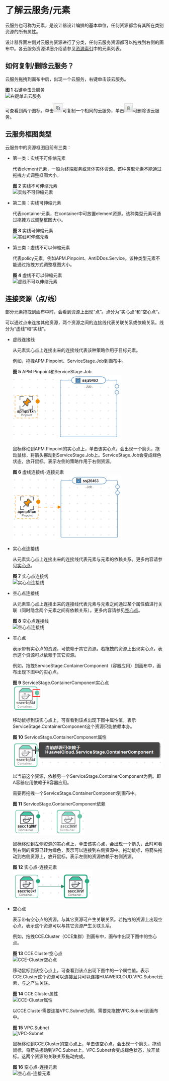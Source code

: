 # 了解云服务/元素<a name="aos_01_5013"></a>

云服务也可称为元素，是设计器设计编排的基本单位，任何资源都含有其所在类别资源的所有属性。

设计器界面左侧对云服务资源进行了分类，任何云服务资源都可以拖拽到右侧的画布中。各云服务资源详细介绍请参见[资源索引](https://support.huaweicloud.com/tr-aos/aos_01_4012.html)中的元素列表。

## 如何复制/删除云服务？<a name="section568959143817"></a>

云服务拖拽到画布中后，出现一个云服务，右键单击该云服务。

**图 1**  右键单击云服务<a name="fig163015118405"></a>  
![](figures/右键单击云服务.png "右键单击云服务")

可查看到两个图标。单击![](figures/copy.png)可复制一个相同的云服务，单击![](figures/delete.png)可删除该云服务。

## 云服务框图类型<a name="section1994713378184"></a>

云服务中的资源框图目前有三类：

-   第一类：实线不可伸缩元素

    代表element元素，一般为终端服务或具体实体资源。该种类型元素不能通过拖拽方式调整框图大小。

    **图 2**  实线不可伸缩元素<a name="fig139217518612"></a>  
    ![](figures/实线不可伸缩元素.png "实线不可伸缩元素")

-   第二类：实线可伸缩元素

    代表container元素，在container中可放置element资源。该种类型元素可通过拖拽方式调整框图大小。

    **图 3**  实线可伸缩元素<a name="fig14544056274"></a>  
    ![](figures/实线可伸缩元素.png "实线可伸缩元素")

-   第三类：虚线不可以伸缩元素

    代表policy元素，例如APM.Pinpoint、AntiDDos.Service。该种类型元素不能通过拖拽方式调整框图大小。

    **图 4**  虚线不可以伸缩元素<a name="fig965295483414"></a>  
    ![](figures/虚线不可以伸缩元素.png "虚线不可以伸缩元素")


## 连接资源（点/线）<a name="section1209618411"></a>

部分元素拖拽到画布中时，会看到资源上出现“点”。点分为“实心点“和“空心点“。

可以通过点来连接其他资源，两个资源之间的连接线代表关联关系或依赖关系。线分为“虚线”和“实线”。

-   虚线连接线

    从元素实心点上连接出来的连接线代表该种策略作用于目标元素。

    例如，拖拽APM.Pinpoint、ServiceStage.Job到画布中。

    **图 5**  APM.Pinpoint和ServiceStage.Job<a name="fig2034833914520"></a>  
    ![](figures/APM-Pinpoint和ServiceStage-Job.png "APM-Pinpoint和ServiceStage-Job")

    鼠标移动到APM.Pinpoint的实心点上，单击该实心点，会出现一个箭头，拖动鼠标，将箭头挪动到ServiceStage.Job上。ServiceStage.Job会变成绿色状态，放开鼠标。表示左侧的策略作用于右侧资源。

    **图 6**  虚线连接线-连接元素<a name="fig16350195195419"></a>  
    ![](figures/虚线连接线-连接元素.png "虚线连接线-连接元素")

-   实心点连接线

    从元素实心点上连接出来的连接线代表元素与元素的依赖关系。更多内容请参见[实心点](#li561615170458)。

    **图 7**  实心点连接线<a name="fig689441881811"></a>  
    ![](figures/实心点连接线.png "实心点连接线")

-   空心点连接线

    从元素空心点上连接出来的连接线代表元素与元素之间通过某个属性值进行关联（同时隐含两个元素之间有依赖关系）。更多内容请参见[空心点](#li16472174514349)。

    **图 8**  空心点连接线<a name="fig18912340102314"></a>  
    ![](figures/空心点连接线.png "空心点连接线")


-   <a name="li561615170458"></a>实心点

    表示带有实心点的资源，可依赖于其它资源。若拖拽的资源上出现实心点，表示这个资源可以依赖于其它资源。

    例如，拖拽ServiceStage.ContainerComponent（容器应用）到画布中，画布出现下图中的实心点。

    **图 9**  ServiceStage.ContainerComponent实心点<a name="fig149781724104511"></a>  
    ![](figures/ServiceStage-ContainerComponent实心点.png "ServiceStage-ContainerComponent实心点")

    移动鼠标到该实心点上，可查看到该点出现下图中属性值，表示ServiceStage.ContainerComponent这个资源只能依赖本身。

    **图 10**  ServiceStage.ContainerComponent属性<a name="fig996516489469"></a>  
    ![](figures/ServiceStage-ContainerComponent属性.png "ServiceStage-ContainerComponent属性")

    以当前这个资源，依赖另一个ServiceStage.ContainerComponent为例。即A容器应用依赖于B容器应用。

    需要再拖拽一个ServiceStage.ContainerComponent到画布中。

    **图 11**  ServiceStage.ContainerComponent依赖<a name="fig16536374548"></a>  
    ![](figures/ServiceStage-ContainerComponent依赖.png "ServiceStage-ContainerComponent依赖")

    鼠标移动到左侧资源的实心点上，单击该实心点，会出现一个箭头，此时可看到右侧的资源已转为绿色，表示可以连接到右侧资源中。拖动鼠标，将箭头拖动到右侧资源上，放开鼠标。表示左侧的资源依赖于右侧资源。

    **图 12**  实心点-连接元素<a name="fig1069919144420"></a>  
    ![](figures/实心点-连接元素.png "实心点-连接元素")

-   <a name="li16472174514349"></a>空心点

    表示带有空心点的资源，与其它资源可产生关联关系。若拖拽的资源上出现空心点，表示这个资源可以与其它资源产生关联关系。

    例如，拖拽CCE.Cluster（CCE集群）到画布中，画布中出现下图中的空心点。

    **图 13**  CCE.Cluster空心点<a name="fig774612183617"></a>  
    ![](figures/CCE-Cluster空心点.png "CCE-Cluster空心点")

    移动鼠标到该空心点上，可查看到该点出现下图中的一个属性值。表示CCE.Cluster这个资源可以连接且只可以连接HUAWEICLOUD.VPC.Subnet元素，与之产生关联。

    **图 14**  CCE.Cluster属性<a name="fig44689329472"></a>  
    ![](figures/CCE-Cluster属性.png "CCE-Cluster属性")

    以CCE.Cluster需要连接VPC.Subnet为例，需要先拖拽VPC.Subnet到画布中。

    **图 15**  VPC.Subnet<a name="fig9246164105512"></a>  
    ![](figures/VPC-Subnet.png "VPC-Subnet")

    鼠标移动到CCE.Cluster的空心点上，单击该空心点，会出现一个箭头，拖动鼠标，将箭头挪动到VPC.Subnet上。VPC.Subnet会变成绿色状态，放开鼠标。这两个资源的关联关系拖动完成。

    **图 16**  空心点-连接元素<a name="fig256025619816"></a>  
    ![](figures/空心点-连接元素.png "空心点-连接元素")


